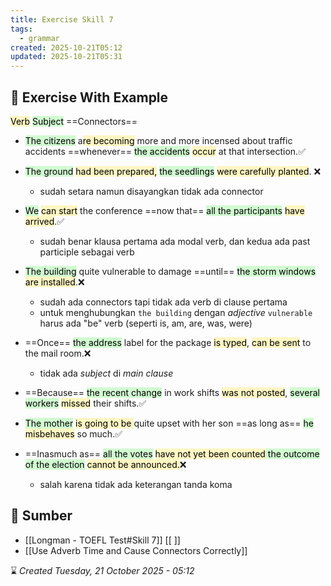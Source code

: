 ```yaml
---
title: Exercise Skill 7
tags:
  - grammar
created: 2025-10-21T05:12
updated: 2025-10-21T05:31
---
```

## 💪 Exercise With Example
<mark style="background: #FFF3A3A6;">Verb</mark> <mark style="background: #BBFABBA6;">Subject</mark> ==Connectors==

- <mark style="background: #BBFABBA6;">The citizens</mark> a<mark style="background: #FFF3A3A6;">re becoming</mark> more and more incensed about traffic accidents ==whenever== <mark style="background: #BBFABBA6;">the accidents</mark> <mark style="background: #FFF3A3A6;">occur</mark> at that intersection.✅

- <mark style="background: #BBFABBA6;">The ground</mark> <mark style="background: #FFF3A3A6;">had been prepared,</mark> <mark style="background: #BBFABBA6;">the seedlings</mark> <mark style="background: #FFF3A3A6;">were carefully planted</mark>. ❌
	- sudah setara namun disayangkan tidak ada connector

- <mark style="background: #BBFABBA6;">We</mark> <mark style="background: #FFF3A3A6;">can start</mark> the conference ==now that== <mark style="background: #BBFABBA6;">all the participants</mark> <mark style="background: #FFF3A3A6;">have arrived</mark>.✅
	- sudah benar klausa pertama ada modal verb, dan kedua ada past participle sebagai verb

- <mark style="background: #BBFABBA6;">The building</mark> quite vulnerable to damage ==until== <mark style="background: #BBFABBA6;">the storm windows</mark> <mark style="background: #FFF3A3A6;">are installed</mark>.❌
	- sudah ada connectors tapi tidak ada verb di clause pertama
	- untuk menghubungkan `the building` dengan *adjective* `vulnerable` harus ada "be" verb (seperti is, am, are, was, were)

- ==Once== <mark style="background: #BBFABBA6;">the address</mark> label for the package <mark style="background: #FFF3A3A6;">is typed</mark>, <mark style="background: #FFF3A3A6;">can be sent</mark> to the mail room.❌
	- tidak ada *subject* di *main clause*

- ==Because== <mark style="background: #BBFABBA6;">the recent change</mark> in work shifts <mark style="background: #FFF3A3A6;">was not posted</mark>, <mark style="background: #BBFABBA6;">several workers</mark> <mark style="background: #FFF3A3A6;">missed</mark> their shifts.✅

- <mark style="background: #BBFABBA6;">The mother</mark> <mark style="background: #FFF3A3A6;">is going to be </mark>quite upset with her son ==as long as== <mark style="background: #BBFABBA6;">he</mark> <mark style="background: #FFF3A3A6;">misbehaves</mark> so much.✅

- ==Inasmuch as== <mark style="background: #BBFABBA6;">all the votes</mark> <mark style="background: #FFF3A3A6;">have not yet been counted</mark><mark style="background: #BBFABBA6;"> the outcome of the election</mark> <mark style="background: #FFF3A3A6;">cannot be announced.</mark>❌
	- salah karena tidak ada keterangan tanda koma




## 🔗 Sumber
- [[Longman - TOEFL Test#Skill 7]] [[ ]]
- [[Use Adverb Time and Cause Connectors Correctly]]

⌛ *Created Tuesday, 21 October 2025 - 05:12*